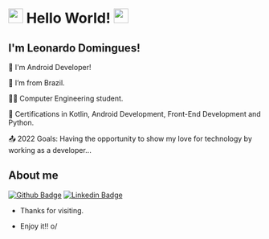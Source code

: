 # <img src="https://github.com/TheDudeThatCode/TheDudeThatCode/blob/master/Assets/Hi.gif" width="29px"> Hello World! <img src=https://github.com/TheDudeThatCode/TheDudeThatCode/blob/master/Assets/Earth.gif width="29">

 

## I'm Leonardo Domingues!

 

📱 I'm Android Developer!

:house_with_garden: I’m from Brazil.

👨‍🎓 Computer Engineering student.

📖 Certifications in Kotlin, Android Development, Front-End Development and Python.

:outbox_tray: 2022 Goals: Having the opportunity to show my love for technology by working as a developer...

 

## About me

[![Github Badge](https://img.shields.io/badge/-Github-000?style=flat-square&logo=Github&logoColor=white&link=LINK_GIT)](LINK_GIT) [![Linkedin Badge](https://img.shields.io/badge/-LinkedIn-blue?style=flat-square&logo=Linkedin&logoColor=white&link=https://www.linkedin.com/in/leodompr/)](https://www.linkedin.com/in/leodompr/)




- Thanks for visiting.

- Enjoy it!! o/
